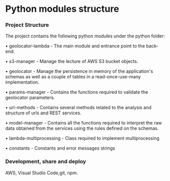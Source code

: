 # Python modules structure

### Project Structure
  The project contains the following python modules under the python folder:

  • geolocator-lambda - The main module and entrance point to the back-end.

  • s3-manager - Manage the lecture of AWS S3 bucket objects.

  • geolocator - Manage the persistence in memory of the application's schemas as well as a couple of tables in a read-once-use-many implementation.

  • params-manager - Contains the functions required to validate the geolocator parameters.

  • url-methods - Contains several methods related to the analysis and structure of urls and REST services.

  • model-manager - Contains all the functions required to interpret the raw data obtained from the services using the rules defined on the schemas.

  • lambda-multiprocessing - Class required to implement multiprocessing

  • constants - Constants and error messages strings

###	Development, share and deploy
  AWS, Visual Studio Code,git, npm.

